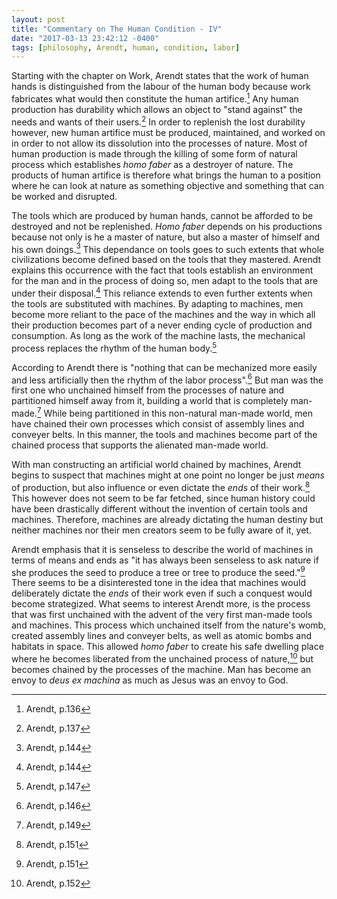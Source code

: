 ```yaml
---
layout: post
title: "Commentary on The Human Condition - IV"
date: "2017-03-13 23:42:12 -0400"
tags: [philosophy, Arendt, human, condition, labor]
---
```


Starting with the chapter on Work, Arendt states that the work of human hands is distinguished from the labour of the human body because work fabricates what would then constitute the human artifice.[^1] Any human production has durability which allows an object to "stand against" the needs and wants of their users.[^2] In order to replenish the lost durability however, new human artifice must be produced, maintained, and worked on in order to not allow its dissolution into the processes of nature. Most of human production is made through the killing of some form of natural process which establishes *homo faber* as a destroyer of nature. The products of human artifice is therefore what brings the human to a position where he can look at nature as something objective and something that can be worked and disrupted.

The tools which are produced by human hands, cannot be afforded to be destroyed and not be replenished. *Homo faber* depends on his productions because not only is he a master of nature, but also a master of himself and his own doings.[^3] This dependance on tools goes to such extents that whole civilizations become defined based on the tools that they mastered. Arendt explains this occurrence with the fact that tools establish an environment for the man and in the process of doing so, men adapt to the tools that are under their disposal.[^4] This reliance extends to even further extents when the tools are substituted with machines. By adapting to machines, men become more reliant to the pace of the machines and the way in which all their production becomes part of a never ending cycle of production and consumption. As long as the work of the machine lasts, the mechanical process replaces the rhythm of the human body.[^5]

According to Arendt there is "nothing that can be mechanized more easily and less artificially then the rhythm of the labor process".[^6] But man was the first one who unchained himself from the processes of nature and partitioned himself away from it, building a world that is completely man-made.[^7] While being partitioned in this non-natural man-made world, men have chained their own processes which consist of assembly lines and conveyer belts. In this manner, the tools and machines become part of the chained process that supports the alienated man-made world.

With man constructing an artificial world chained by machines, Arendt begins to suspect that machines might at one point no longer be just *means* of production, but also influence or even dictate the *ends* of their work.[^8] This however does not seem to be far fetched, since human history could have been drastically different without the invention of certain tools and machines. Therefore, machines are already dictating the human destiny but neither machines nor their men creators seem to be fully aware of it, yet.

Arendt emphasis that it is senseless to describe the world of machines in terms of means and ends as "it has always been senseless to ask nature if she produces the seed to produce a tree or tree to produce the seed."[^9] There seems to be a disinterested tone in the idea that machines would deliberately dictate the *ends* of their work even if such a conquest would become strategized. What seems to interest Arendt more, is the process that was first unchained with the advent of the very first man-made tools and machines. This process which unchained itself from the nature's womb, created assembly lines and conveyer belts, as well as atomic bombs and habitats in space. This allowed *homo faber* to create his safe dwelling place where he becomes liberated from the unchained process of nature,[^10] but becomes chained by the processes of the machine. Man has become an envoy to *deus ex machina* as much as Jesus was an envoy to God.

[^1]: Arendt, p.136
[^2]: Arendt, p.137
[^3]: Arendt, p.144
[^4]: Arendt, p.144
[^5]: Arendt, p.147
[^6]: Arendt, p.146
[^7]: Arendt, p.149
[^8]: Arendt, p.151
[^9]: Arendt, p.151
[^10]: Arendt, p.152
